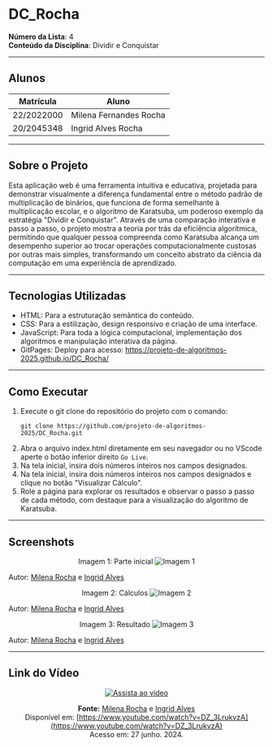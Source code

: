 # DC_Rocha

**Número da Lista**: 4  
**Conteúdo da Disciplina**: Dividir e Conquistar

---

## Alunos

| Matrícula   | Aluno                   |
|-------------|-------------------------|
| 22/2022000  | Milena Fernandes Rocha |
| 20/2045348  | Ingrid Alves Rocha     |

---

##  Sobre o Projeto

Esta aplicação web é uma ferramenta intuitiva e educativa, projetada para demonstrar visualmente a diferença fundamental entre o método padrão de multiplicação de binários, que funciona de forma semelhante à multiplicação escolar, e o algoritmo de Karatsuba, um poderoso exemplo da estratégia "Dividir e Conquistar". Através de uma comparação interativa e passo a passo, o projeto mostra a teoria por trás da eficiência algorítmica, permitindo que qualquer pessoa compreenda como Karatsuba alcança um desempenho superior ao trocar operações computacionalmente custosas por outras mais simples, transformando um conceito abstrato da ciência da computação em uma experiência de aprendizado.

---

## Tecnologias Utilizadas

- HTML: Para a estruturação semântica do conteúdo.
- CSS: Para a estilização, design responsivo e criação de uma interface.
- JavaScript: Para toda a lógica computacional, implementação dos algoritmos e manipulação interativa da página.
- GitPages: Deploy para acesso: https://projeto-de-algoritmos-2025.github.io/DC_Rocha/

---

## Como Executar

1. Execute o git clone do repositório do projeto com o comando:
   ```
   git clone https://github.com/projeto-de-algoritmos-2025/DC_Rocha.git
   ```
3. Abra o arquivo index.html diretamente em seu navegador ou no VScode aperte o botão inferior direito `Go Live`.
4. Na tela inicial, insira dois números inteiros nos campos designados.
5. Na tela inicial, insira dois números inteiros nos campos designados e clique no botão "Visualizar Cálculo".
6. Role a página para explorar os resultados e observar o passo a passo de cada método, com destaque para a visualização do algoritmo de Karatsuba.

---

## Screenshots

<p align="center">
Imagem 1: Parte inicial

  <img src="https://github.com/user-attachments/assets/e3baf694-ca90-4b9d-a8f7-98e3b7e068f0" alt="Imagem 1">


Autor: [Milena Rocha](https://github.com/milenafrocha) e [Ingrid Alves](https://github.com/alvesingrid)

</p>
<p align="center">
Imagem 2: Cálculos


  <img src="https://github.com/user-attachments/assets/da33da51-939c-4990-b41a-7f6cfcc41c7e" alt="Imagem 2">


Autor: [Milena Rocha](https://github.com/milenafrocha) e [Ingrid Alves](https://github.com/alvesingrid)
</p>
<p align="center">
Imagem 3: Resultado


  <img src="https://github.com/user-attachments/assets/599b00bb-f79a-429a-b661-f00cb8251883" alt="Imagem 3">


Autor: [Milena Rocha](https://github.com/milenafrocha) e [Ingrid Alves](https://github.com/alvesingrid)
</p>




---


## Link do Vídeo

<div align="center">

[![Assista ao vídeo](https://img.youtube.com/vi/DZ_3LrukvzA/0.jpg)](https://www.youtube.com/watch?v=DZ_3LrukvzA)

**Fonte:** [Milena Rocha](https://github.com/milenafrocha) e [Ingrid Alves](https://github.com/alvesingrid)  
Disponível em: [https://www.youtube.com/watch?v=DZ_3LrukvzA](https://www.youtube.com/watch?v=DZ_3LrukvzA)  
Acesso em: 27 junho. 2024.

</div>

